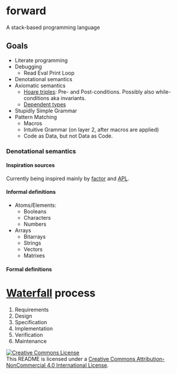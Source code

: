 # forward
A stack-based programming language

## Goals
- Literate programming
- Debugging
  - Read Eval Print Loop
- Denotational semantics
- Axiomatic semantics
  - [Hoare triples]: Pre- and Post-conditions. Possibly also while-conditions aka invariants.
  - [Dependent types]
- Stupidly Simple Grammar
- Pattern Matching
  - Macros
  - Intuitive Grammar (on layer 2, after macros are applied)
  - Code as Data, but not Data as Code.

### Denotational semantics

#### Inspiration sources

Currently being inspired mainly by [factor] and [APL].

#### Informal definitions

- Atoms/Elements:
  - Booleans
  - Characters
  - Numbers
- Arrays
  - Bitarrays
  - Strings
  - Vectors
  - Matrixes

#### Formal definitions



# [Waterfall] process

1. Requirements
2. Design
3. Specification
4. Implementation
5. Verification
6. Maintenance 




[Hoare triples]: https://en.wikipedia.org/wiki/Hoare_logic#Hoare_triple
[Waterfall]: https://en.wikipedia.org/wiki/Waterfall_model#Model
[Dependent types]: https://en.wikipedia.org/wiki/Dependent_type
[factor]: https://github.com/factor/factor/
[APL]: https://tryapl.org/

<a rel="license" href="http://creativecommons.org/licenses/by-nc/4.0/"><img alt="Creative Commons License" style="border-width:0" src="https://i.creativecommons.org/l/by-nc/4.0/88x31.png" /></a><br />This README is licensed under a <a rel="license" href="http://creativecommons.org/licenses/by-nc/4.0/">Creative Commons Attribution-NonCommercial 4.0 International License</a>.
